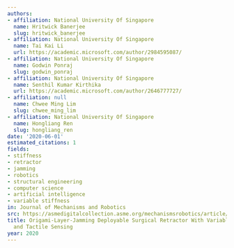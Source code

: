 ```yaml
---
authors:
- affiliation: National University Of Singapore
  name: Hritwick Banerjee
  slug: hritwick_banerjee
- affiliation: National University Of Singapore
  name: Tai Kai Li
  url: https://academic.microsoft.com/author/2984595087/
- affiliation: National University Of Singapore
  name: Godwin Ponraj
  slug: godwin_ponraj
- affiliation: National University Of Singapore
  name: Senthil Kumar Kirthika
  url: https://academic.microsoft.com/author/2646777727/
- affiliation: null
  name: Chwee Ming Lim
  slug: chwee_ming_lim
- affiliation: National University Of Singapore
  name: Hongliang Ren
  slug: hongliang_ren
date: '2020-06-01'
estimated_citations: 1
fields:
- stiffness
- retractor
- jamming
- robotics
- structural engineering
- computer science
- artificial intelligence
- variable stiffness
in: Journal of Mechanisms and Robotics
src: https://asmedigitalcollection.asme.org/mechanismsrobotics/article/doi/10.1115/1.4045424/1067310/Origami-Layer-Jamming-Deployable-Retractor-with
title: Origami-Layer-Jamming Deployable Surgical Retractor With Variable Stiffness
  and Tactile Sensing
year: 2020
---
```

